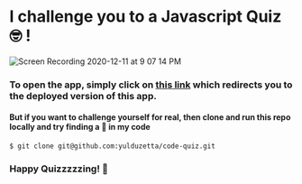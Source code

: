 # I challenge you to a Javascript Quiz 🤓 ! 

![Screen Recording 2020-12-11 at 9 07 14 PM](https://user-images.githubusercontent.com/13324397/102746515-111e1580-4324-11eb-975e-58ccd3576df0.gif)

### To open the app, simply click on [this link](https://yulduzetta.github.io/code-quiz/) which redirects you to the deployed version of this app. 

#### But if you want to challenge yourself for real, then clone and run this repo locally and try finding a 🐛 in my code
```$ git clone git@github.com:yulduzetta/code-quiz.git```

### Happy Quizzzzzing! 👋 
